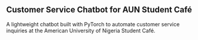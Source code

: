 ## Customer Service Chatbot for AUN Student Café

A lightweight chatbot built with PyTorch to automate customer service inquiries at the American University of Nigeria Student Café.
